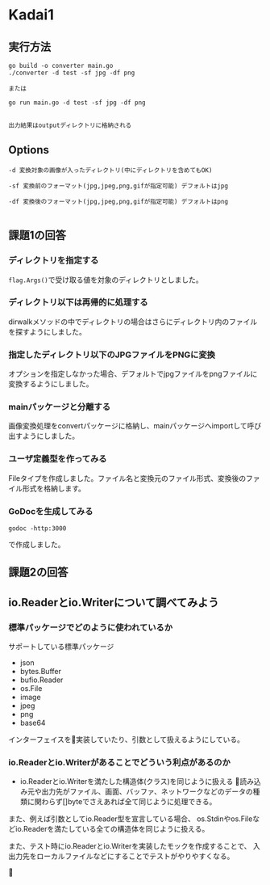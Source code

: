 # Kadai1


## 実行方法

```
go build -o converter main.go
./converter -d test -sf jpg -df png

または

go run main.go -d test -sf jpg -df png


出力結果はoutputディレクトリに格納される
```


## Options

```
-d 変換対象の画像が入ったディレクトリ(中にディレクトリを含めてもOK)

-sf 変換前のフォーマット(jpg,jpeg,png,gifが指定可能) デフォルトはjpg

-df 変換後のフォーマット(jpg,jpeg,png,gifが指定可能) デフォルトはpng


```

## 課題1の回答

### ディレクトリを指定する
`flag.Args()`で受け取る値を対象のディレクトリとしました。

### ディレクトリ以下は再帰的に処理する
dirwalkメソッドの中でディレクトリの場合はさらにディレクトリ内のファイルを探すようにしました。


### 指定したディレクトリ以下のJPGファイルをPNGに変換

オプションを指定しなかった場合、デフォルトでjpgファイルをpngファイルに変換するようにしました。

### mainパッケージと分離する
画像変換処理をconvertパッケージに格納し、mainパッケージへimportして呼び出すようにしました。


### ユーザ定義型を作ってみる
Fileタイプを作成しました。ファイル名と変換元のファイル形式、変換後のファイル形式を格納します。

### GoDocを生成してみる

```
godoc -http:3000
```

で作成しました。


## 課題2の回答

## io.Readerとio.Writerについて調べてみよう

### 標準パッケージでどのように使われているか

サポートしている標準パッケージ
- json
- bytes.Buffer
- bufio.Reader
- os.File
- image
- jpeg
- png
- base64

インターフェイスを実装していたり、引数として扱えるようにしている。

### io.Readerとio.Writerがあることでどういう利点があるのか

- io.Readerとio.Writerを満たした構造体(クラス)を同じように扱える
読み込み元や出力先がファイル、画面、バッファ、ネットワークなどのデータの種類に関わらず[]byteでさえあれば全て同じように処理できる。

また、例えば引数としてio.Reader型を宣言している場合、
os.Stdinやos.Fileなどio.Readerを満たしている全ての構造体を同じように扱える。

また、テスト時にio.Readerとio.Writerを実装したモックを作成することで、
入出力先をローカルファイルなどにすることでテストがやりやすくなる。




